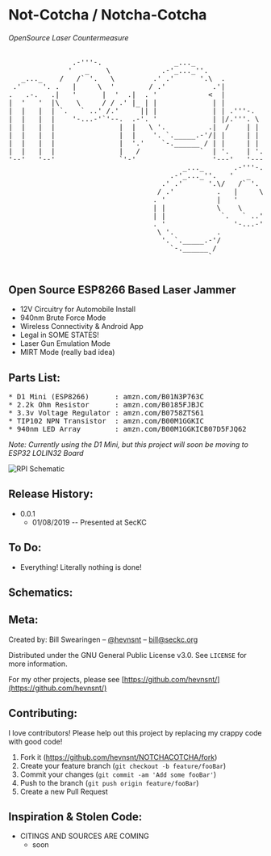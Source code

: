 # Not-Cotcha / Notcha-Cotcha 
###### OpenSource Laser Countermeasure


<pre>
               .-'''-.                 _..._                           
              '   _    \            .-'_..._''.                        
   _..._    /   /` '.   \         .' .'      '.\  .                    
 .'     '. .   |     \  '        / .'           .'|                    
.   .-.   .|   '      |  '  .|  . '            <  |                    
|  '   '  |\    \     / / .' |_ | |             | |             __     
|  |   |  | `.   ` ..' /.'     || |             | | .'''-.   .:--.'.   
|  |   |  |    '-...-'`'--.  .-'. '             | |/.'''. \ / |   \ |  
|  |   |  |               |  |   \ '.          .|  /    | | `" __ | |  
|  |   |  |               |  |    '. `._____.-'/| |     | |  .'.''| |  
|  |   |  |               |  '.'    `-.______ / | |     | | / /   | |_ 
|  |   |  |               |   /              `  | '.    | '.\ \._,\ '/ 
'--'   '--'               `'-'                  '---'   '---'`--'  `"  
                                         _..._       .-'''-.                 _..._                           
                                      .-'_..._''.   '   _    \            .-'_..._''.                        
                                    .' .'      '.\/   /` '.   \         .' .'      '.\  .                    
                                   / .'          .   |     \  '        / .'           .'|                    
                                  . '            |   '      |  '  .|  . '            <  |                    
                                  | |            \    \     / / .' |_ | |             | |             __     
                                  | |             `.   ` ..' /.'     || |             | | .'''-.   .:--.'.   
                                  . '                '-...-'`'--.  .-'. '             | |/.'''. \ / |   \ |  
                                   \ '.          .              |  |   \ '.          .|  /    | | `" __ | |  
                                    '. `._____.-'/              |  |    '. `._____.-'/| |     | |  .'.''| |  
                                      `-.______ /               |  '.'    `-.______ / | |     | | / /   | |_ 
                                               `                |   /              `  | '.    | '.\ \._,\ '/ 
                                                                `'-'                  '---'   '---'`--'  `"      
</pre>

## Open Source ESP8266 Based Laser Jammer
* 12V Circuitry for Automobile Install
* 940nm Brute Force Mode
* Wireless Connectivity & Android App
* Legal in SOME STATES!
* Laser Gun Emulation Mode
* MIRT Mode (really bad idea)


## Parts List:
<pre>
* D1 Mini (ESP8266)      : amzn.com/B01N3P763C  
* 2.2k Ohm Resistor      : amzn.com/B0185FJBJC
* 3.3v Voltage Regulator : amzn.com/B0758ZTS61
* TIP102 NPN Transistor  : amzn.com/B00M1GGKIC
* 940nm LED Array        : amzn.com/B00M1GGKICB07D5FJQ62
</pre>

*Note: Currently using the D1 Mini, but this project will soon be moving to ESP32 LOLIN32 Board*

![RPI Schematic](https://github.com/hevnsnt/NOTCHACOTCHA/blob/master/images/schematic.png "RPI Schematic")


## Release History:

* 0.0.1
    * 01/08/2019 -- Presented at SecKC

## To Do:
* Everything! Literally nothing is done!

## Schematics:


## Meta:
Created by: Bill Swearingen – [@hevnsnt](https://twitter.com/hevnsnt) – bill@seckc.org

Distributed under the GNU General Public License v3.0. See ``LICENSE`` for more information.

For my other projects, please see [https://github.com/hevnsnt/](https://github.com/hevnsnt/)

## Contributing:
I love contributors! Please help out this project by replacing my crappy code with good code!

1. Fork it (<https://github.com/hevnsnt/NOTCHACOTCHA/fork>)
2. Create your feature branch (`git checkout -b feature/fooBar`)
3. Commit your changes (`git commit -am 'Add some fooBar'`)
4. Push to the branch (`git push origin feature/fooBar`)
5. Create a new Pull Request

## Inspiration & Stolen Code:
* CITINGS AND SOURCES ARE COMING
	* soon
